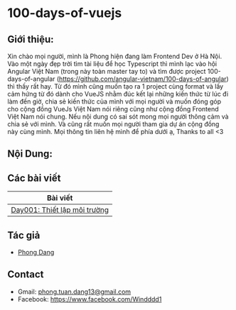 # 100-days-of-vuejs
## Giới thiệu:
Xin chào mọi người, mình là Phong hiện đang làm Frontend Dev ở Hà Nội. Vào một ngày đẹp trời tìm tài liệu để học Typescript thì mình lạc vào hội Angular Việt Nam (trong này toàn master tay to) và tìm được project 100-days-of-angular (https://github.com/angular-vietnam/100-days-of-angular) thì thấy rất hay. Từ đó mình cũng muốn tạo ra 1 project cùng format và lấy cảm hứng từ đó dành cho VueJS nhằm đúc kết lại những kiến thức từ lúc đi làm đến giờ, chia sẻ kiến thức của mình với mọi người và muốn đóng góp cho cộng đồng VueJs Việt Nam nói riêng cũng như cộng đồng Frontend Việt Nam nói chung. Nếu nội dung có sai sót mong mọi người thông cảm và chia sẻ với mình. Và cũng rất muốn mọi người tham gia dự án cộng đồng này cùng mình. Mọi thông tin liên hệ mình để phía dưới ạ, Thanks to all <3

## Nội Dung:

## Các bài viết

| Bài viết                                                                       
| ------------------------------------------------------------------------------------------------------------------------------------------------- |
| [Day001: Thiết lập môi trường ]                                         |



## Tác giả

- [Phong Dang][windddd1]

[windddd1]: https://github.com/windddd1

## Contact

- Gmail: phong.tuan.dang13@gmail.com
- Facebook: https://www.facebook.com/Windddd1

[Day001: Thiết lập môi trường]:https://github.com/windddd1/100-days-of-vuejs/blob/main/Day001-%20Thi%E1%BA%BFt%20l%E1%BA%ADp%20m%C3%B4i%20tr%C6%B0%E1%BB%9Dng.md